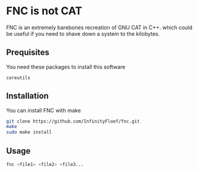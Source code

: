 # FNC is not CAT
FNC is an extremely barebones recreation of GNU CAT in C++. which could be useful if you need to shave down a system to the kilobytes.

## Prequisites
You need these packages to install this software
```
coreutils
```

## Installation
You can install FNC with make

```bash
git clone https://github.com/InfinityFloof/fnc.git
make
sudo make install
```

## Usage

```bash
fnc <file1> <file2> <file3...
```

